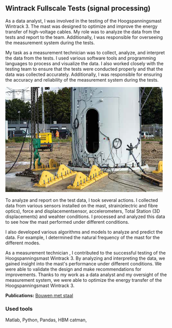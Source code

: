 <link rel="stylesheet" href="../styles.css">

## Wintrack Fullscale Tests (signal processing)

As a data analyst, I was involved in the testing of the Hoogspanningsmast Wintrack 3. The mast was designed to optimize and improve the energy transfer of high-voltage cables. My role was to analyze the data from the tests and report to the team. Additionally, I was responsible for overseeing the measurement system during the tests.

My task as a measurement technician was to collect, analyze, and interpret the data from the tests. I used various software tools and programming languages to process and visualize the data. I also worked closely with the testing team to ensure that the tests were conducted properly and that the data was collected accurately. Additionally, I was responsible for ensuring the accuracy and reliability of the measurement system during the tests.

[<img src="../images/wintrack.png?raw=true"/>](/projects/wintrack.md)

To analyze and report on the test data, I took several actions. I collected data from various sensors installed on the mast, strain(electric and fibre optics), force and displacementsensor, accelerometers, Total Station (3D displacements) and weahter conditions. I processed and analyzed this data to see how the mast performed under different conditions.

I also developed various algorithms and models to analyze and predict the data. For example, I determined the natural frequency of the mast for the different modes.

As a measurement technician , I contributed to the successful testing of the Hoogspanningsmast Wintrack 3. By analyzing and interpreting the data, we gained insight into the mast's performance under different conditions. We were able to validate the design and make recommendations for improvements. Thanks to my work as a data analyst and my oversight of the measurement system, we were able to optimize the energy transfer of the Hoogspanningsmast Wintrack 3.

**Publications:**
[Bouwen met staal](/pdf/wintrack.pdf)

### Used tools
Matlab, Python, Pandas, HBM catman,  